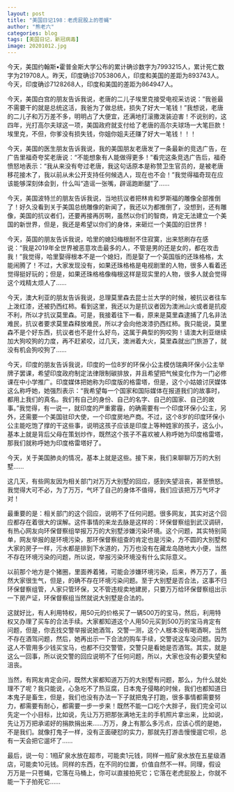 ```yaml
---
layout: post
title: "美国日记198：老虎屁股上的苍蝇"
author: "熊老六"
categories: blog
tags: [美国日记，新冠病毒]
image: 20201012.jpg
---
```


今天，美国约翰斯•霍普金斯大学公布的累计确诊数字为7993215人，累计死亡数字为219708人。昨天，印度确诊7053806人，印度和美国的差距为893743人。今天，印度确诊7128268人，印度和美国的差距为864947人。

今天，美国白宫的朋友告诉我说，老唐的二儿子埃里克接受电视采访说：“我爸最不需要干的就是总统这活，我爸为了做总统，损失了好大一笔钱！”我想说，老唐的二儿子和万万差不多，明明占了大便宜，还满地打滚撒泼装迫害！不说别的，这四年，光打高尔夫球这一项，美国政府就支付给了老唐的高尔夫球场一大笔巨款！埃里克，不但，你爹没有损失钱，你姐你姐夫还赚了好大一笔钱！！！

今天，美国的医生朋友告诉我说，我的美国朋友老唐发了一条最新的竞选广告，在广告里福奇夸奖老唐说：“不能想象有人能做得更多！”看完这条竞选广告后，福奇愤怒地表示：“我从来没有夸过老唐，我这句话原本是称赞卫生官员的，是被老唐移花接木了，我以前从未公开支持任何候选人，现在也不会！”我觉得福奇现在应该能够深刻体会到，什么叫“造谣一张嘴，辟谣跑断腿”了……

今天，美国波特兰的朋友告诉我说，当地抗议者把林肯和罗斯福的雕像全部推倒了！好久没看到关于美国总统雕像的新闻了，我还以为都推倒了，没想到，还有雕像，美国的抗议者们，还要再接再厉啊，虽然以你们的智商，肯定无法建立一个美国的新世界，但是，我还是希望以你们的身体，来砸烂一个美国的旧世界！

今天，英国的朋友告诉我说，哈里的媳妇梅根耐不住寂寞，出来怒刷存在感说：“我是2019年全世界被恶意攻击最多的人，不管是男的还是女的，都在攻击我！”我觉得，哈里娶得根本不是一个媳妇，而是娶了一个英国版的还珠格格，太能闹腾了！不过，大家发现没有，如果还珠格格是电视剧里的人物，很多人看着还觉得挺好玩的；但是，如果还珠格格像梅根这样是现实里的人物，很多人就会觉得这个戏精太烦人了……

今天，澳大利亚的朋友告诉我说，总理莫里森去昆士兰大学的时候，被抗议者往车上泼红漆，还被扔西红柿。看到这里，我还以为是抗议者因为澳洲山火或者是抗疫不利，所以才抗议莫里森。可是，我接着往下一看，原来是莫里森逮捕了几名非法难民，抗议者要求莫里森释放难民，所以才会向他泼漆扔西红柿。我只能说，莫里森不是个好东西，抗议者也不是什么好鸟，这属于典型的狗咬狗！请澳大利亚继续加大狗咬狗的力度，再不赶紧咬，过几天，澳洲着大火，莫里森就出门旅游了，就没有机会狗咬狗了……

今天，印度的朋友告诉我说，印度的一位8岁的环保小公主模仿瑞典环保小公主举牌子罢课，希望印度政府制定法律限制碳排放，并且希望把气候变化作为一门必修课在中小学推广。印度媒体把她称为印度版的格雷塔，但是，这个小姑娘讨厌媒体这么称呼她，她强烈表示：“我希望每一个国家和国际媒体在报道我们的故事时，都用上我们的真名。我们有自己的身份、自己的名字、自己的国家、自己的故事。”我觉得，有一说一，就印度的严重雾霾，的确需要有一个印度环保小公主，另外，还需要一个美国驻印大使，一个印度房地产商。不过，这个8岁的印度环保小公主能吃饱了撑的干这些事，说明这孩子应该是印度上等种姓家的孩子，这么小，基本上就是背后父母在策划炒作，既然这个孩子不喜欢被人称呼她为印度格雷塔，那我们就称呼她为印度格雷塔好了。

今天，关于美国肺炎的情况，基本上就是这些。接下来，我们来聊聊万万的大别墅……

这几天，有些网友因为相关部门对万万大别墅的回应，感到失望沮丧，甚至愤怒。我觉得大可不必，为了万万，气坏了自己的身体不值得，我们应该把万万气坏才对！

最重要的是：相关部门的这个回应，说明不了任何问题。很多网友，其实对这个回应都存在着很大的误解。这件事情的来龙去脉是这样的：环保督察组到武汉调研，有热心网友向环保督察组举报万万的大别墅涉嫌污染环境。这个问题，其实特别简单，网友举报的是环境污染，那环保督察组查的肯定也是污染，方不圆的大别墅和大家的房子一样，污水都是排到下水道的，万万也没有在藏龙岛随地大小便，当然不存在环境污染的问题，所以说，举报污染环境没有什么实际意义。

以前那个地方是个猪圈，里面养着猪，可能会涉嫌环境污染，后来，养万万了，虽然大家很生气，但是，的确不存在环境污染问题。至于大别墅是否合法，这事不归环保督察组管，人家只管环保，又不管违规卖地建房，只要万万给环保督察组出示一下房产证，环保督察组当然就说大别墅是合法的。

这就好比，有人利用特权，用50元的价格买了一辆500万的宝马，然后，利用特权又办理了买车的合法手续。大家都知道这个人用50元买到500万的宝马肯定有问题，但是，你去找交警举报说她酒驾，交警一测，这个人根本没有喝酒啊，当然不存在酒驾问题，然后，她再出示一下合法的购车手续，交警说这车没问题。因为这人不管用多少钱买宝马，也都不归交警管，交警只是看她是否酒驾。其实，就是这么一回事，所以说交警的回应说明不了任何问题，所以，大家也没有必要失望和沮丧。

当然，有网友肯定会问，既然大家都知道万万的大别墅有问题，那么，为什么就处理不了呢？我只能说，心急吃不了热豆腐，日本鬼子侵略的时候，我们也都知道日本鬼子是畜生，但是，我们也没有办法一下子就把鬼子打跑，很多事情都需要努力，都需要有耐心，都需要一步一步来！既然不能一口吃个大胖子，我们完全可以先定一个小目标，比如说，先让万万把那张满地无主的手机照片拿出来，比如说，先让万万把承诺好的捐款捐出来……万万，身上有那么多污点，应该心慌的是她，不是我们。就像打鬼子一样，没有正面硬怼的实力，那就先打游击慢慢遛它呗，总有一天会把它遛坏了……

最后，说一句：1瓶矿泉水放在超市，可能卖1元钱，同样一瓶矿泉水放在五星级酒店，可能卖10元钱。同样的东西，在不同的位置，价值自然不一样。同理，假设万万是一只苍蝇，它落在马桶上，你可以直接拍死它；它落在老虎屁股上，你就不能一下子拍死它……
